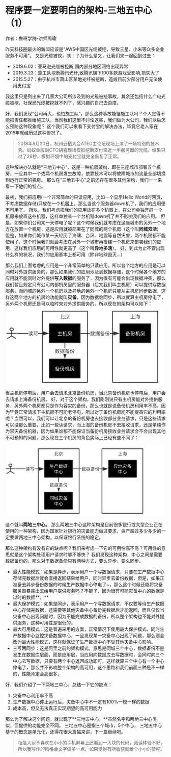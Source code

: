 # 程序要一定要明白的架构-三地五中心（1）
作者：鲁班学院-讲师周瑜

昨天科技圈最火的新闻应该是“AWS中国区光缆被挖，导致三星、小米等众多企业服务不可用”。
又是光缆被挖，咦！？为什么是又，让我们来一起回到过去：

- 2019.6.02：亚马逊光缆被挖断,国内部分地区网络出现异常
- 2019.3.23：施工队挖断腾讯光纤,致腾讯旗下100多款游戏受影响,损失大了
- 2015.5.27：由于杭州市萧山区某地光纤被挖断，造成目前少部分用户无法使用支付宝

我这里只是列出来了几家大公司所涉及到的光缆被挖事故，其余还包括什么广电光缆被挖，社保局光缆被挖就不列了，感兴趣的自己去百度。

好，我们发现“公司再大，也怕施工队”，那么这种事故能怪施工队吗？个人觉得不能把责任都推给施工队，当然我们这里不讨论这些，我们做为大公司，我们以后怎么预防这种现象呢？
这个我们可以来看下支付宝的解决办法，毕竟它老人家在2015年就经历过这种惨况了。

> 2018年9月20日，杭州云栖大会ATEC主论坛现场上演了一场特别的技术秀。蚂蚁金服副CTO胡喜现场模拟挖断支付宝近一半服务器的光缆。结果只过了26秒，模拟环境中的支付宝就完全恢复了正常。

这种解决办法就是“三地五中心”，这是一种机房架构，即在三座城市部署五个机房，一旦其中一个或两个机房发生故障，依靠技术可以将故障城市的流量全部切换到运行正常的机房。
那么在“三地五中心”之前还存在很多其他架构，我们一一来看一下他们的特点。

最初，我们把应用(一个非常简单的只读应用，比如一个显示Hello World的网页，不考虑数据存储)只放在一个机器上，那么当这个服务器down机了，我们的应用便不可用了。
所以，我们考虑把我们的应用放在多个机器上，在公司单独开辟一个机房来放置这些机器，这样单独某一个台机器down机了并不影响我们的应用。
但是，如果你们公司某一天停电了呢？这个时候我们就考虑在这座城市的另外一个地方在放置一个机房，这是应用就被部署在了同城的两个机房（这个叫**同城双活**）
但是，如果你们城市某一天经历了海啸、台风、地震等自然灾害，两个机房都不能使用了，这个时候我们就会考虑在另外一个城市再搭建一个机房来部署我们的应用，这样我们应用的可用性就更高了（这个叫**异地多活**）。
好，到此为止不管出现什么样的状况，我们的应用基本上都可用（除非地球毁灭...）

那么我们上面考虑的应用是一个非常简单的只读应用，所以各个地方的应用是可以同时对外提供服务的，那么如果我们的应用涉及到数据存储，这个时候各个地方的应用就不能同时对外提供**写入数据**的服务了，因为很有可能会出现数据冲突，那么我们暂且规定只有公司内部机房里的服务器（后文我们叫主机房）可以提供写数据服务，而同城的另外一个机房以及异地的另外一个机房只能从主机房同步数据，这样这两个地方的机房的功能就叫**灾备**，因为数据会同步，所以就算主机房停电了，另外两个机房还是可以临时来对外提供服务的。所以现在的架构可以如下：
![](image/1.png)
当主机房停电后，用户会去请求北京备份机房，当北京备份机房也停电后，用户会去请求上海备份机房。
好，对于这个架构，我们刚刚说只有主机房能对外提供服务，另外两个机房都只是作为容灾的备份，那么也就是说备份机房利用率不高，因为毕竟正常请求下主机房不可能老停电，所以对于备份机房能不能提高它的利用率呢？当然可以，我们可以让北京的备份机房也去接收部分业务请求，只是这些请求可以没那么重要，比如一些读请求，而上海的备份机房不去接收请求，还是单纯作为容灾备份机器，因为如果谁都不能保证当备份机房接收业务请求会不会出现其他不可预知的问题，那么现在三个机房的角色实际上已经有些不同了：

![](image/2.png)

这个就叫**两地三中心。**
那么两地三中心这种架构是目前很多银行或大型企业正在使用的一种架构，因为国家针对银行的灾备能力做过要求，资产超过多少多少的一定要做两地三中心架构，以保证银行系统的稳定。

那么这种架构有没有它的缺点呢？我们来考虑一下它的可用性高不高？可用性的意思就是这个架构处理用户请求时够不够快？
我们发现这种架构，中心之间是需要数据备份的，那么对于数据备份只有两种方式，要么异步，要么同步。

- 最大性能模式：如果是异步，表示用户一个写数据请求，只要在生产数据中心存储完数据后就会直接返回结果给用户，同时异步去备份数据，但是，如果正准备去异步备份数据的时候生产数据中心停电了~，那么这个时候还能将灾备服务器暴露出去给用户提供服务吗？不能了，因为很有可能灾备中心的数据是过时的数据**。**
- 最大保护模式：如果是同步，表示用户一个写数据请求，不仅要等待生产数据中心存储完数据，还需要等其他灾备中心备份完数据后才能返回，而且仅仅当灾备中心出现问题时，因为不能完成数据的备份，所以整个架构也不能对外提供服务，这种可用性是很低的。
- 最大可用模式：这是普遍采用的方案，正常情况下使用最大保护模式，同时生产数据中心监控灾备数据中心，一旦发现某一灾备中心出现了问题，那么则会改为最大性能模式，这样就保证了生产数据中心不受其他灾备中心影响。
- 三写两同步：这是阿里之前的架构模式，意思是同城三个中心，数据备份不是发生在数据库层面，而是应用层，当应用向数据库去写数据时，会同时向三个中心去写数据，只要有两个中心返回成功即可，这样就算三个中心有一个中心停电了，那么并不影响整个架构的高可用，这个思路和我们前面三种是不一样的，性能肯定会高很多。

好，我们介绍了一下两地三中心，总结一下它的缺点：

1. 灾备中心利用率不高
1. 生产数据中心停止运行后，灾备中心中不一定有100%一模一样的数据
1. 成本高，但又无法真正实现期望的高可用能力

那么为了解决这个问题，就出现了**三地五中心，**虽然名字和两地三中心类似，但提供的功能完全不同。
三地五中心是指三个城市，5个中心， 三地五中心基于的概念是单元化，还得花很大篇幅来讲，下一篇继续吧。

> 相信大家不喜欢在小小的手机屏幕上还看到一大块的代码，阅读体验不好，所以我写作的风格会文字偏多一点。如果觉得有所收获就给个小小的赞吧。

